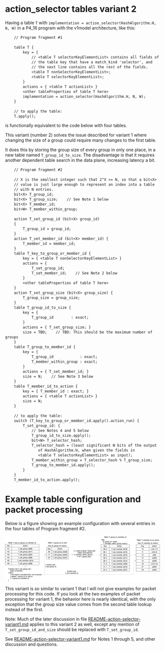 # action_selector tables variant 2

Having a table `T` with `implementation =
action_selector(HashAlgorithm.H, N, W)` in a P4_16 program with the
v1model architecture, like this:

```
    // Program fragment #1

    table T {
        key = {
            // <table T selectorKeyElementList> contains all fields of
            // the table key that have a match_kind 'selector', and
            // the next line contains all the rest of the fields.
            <table T nonSelectorKeyElementList>;
            <table T selectorKeyElementList>;
        }
        actions = { <table T actionList> }
        <other tableProperties of table T here>
        implementation = action_selector(HashAlgorithm.H, N, W);
    }

    // to apply the table:
    T.apply();
```

is functionally equivalent to the code below with four tables.

This variant (number 2) solves the issue described for variant 1 where
changing the size of a group could require many changes to the first
table.

It does this by storing the group size of every group in only one
place, in a new table named `T_group_id_to_size`.  The disadvantage is
that it requires another dependent table search in the data plane,
increasing latency a bit.

```
    // Program fragment #2

    // X is the smallest integer such that 2^X >= N, so that a bit<X>
    // value is just large enough to represent an index into a table
    // with N entries.
    bit<X> T_group_id;
    bit<X> T_group_size;    // See Note 1 below
    bit<X> T_member_id;
    bit<W> T_member_within_group;

    action T_set_group_id (bit<X> group_id)
    {
        T_group_id = group_id;
    }
    action T_set_member_id (bit<X> member_id) {
        T_member_id = member_id;
    }
    table T_key_to_group_or_member_id {
        key = { <table T nonSelectorKeyElementList> }
        actions = {
            T_set_group_id;
            T_set_member_id;    // See Note 2 below
        }
        <other tableProperties of table T here>
    }
    action T_set_group_size (bit<X> group_size) {
        T_group_size = group_size;
    }
    table T_group_id_to_size {
        key = {
            T_group_id        : exact;
        }
        actions = { T_set_group_size; }
        size = TBD;    // TBD: This should be the maximum number of groups
    }
    table T_group_to_member_id {
        key = {
            T_group_id            : exact;
            T_member_within_group : exact;
        }
        actions = { T_set_member_id; }
        size = N;    // See Note 3 below
    }
    table T_member_id_to_action {
        key = { T_member_id : exact; }
        actions = { <table T actionList> }
        size = N;
    }

    // to apply the table:
    switch (T_key_to_group_or_member_id.apply().action_run) {
        T_set_group_id: {
            // See Notes 4 and 5 below
            T_group_id_to_size.apply();
            bit<W> T_selector_hash;
            T_selector_hash = (least significant W bits of the output
               of HashAlgorithm.H, when given the fields in
               <table T selectorKeyElementList> as input);
            T_member_within_group = T_selector_hash % T_group_size;
            T_group_to_member_id.apply();
        }
    }
    T_member_id_to_action.apply();
```

# Example table configuration and packet processing

Below is a figure showing an example configuration with several
entries in the four tables of Program fragment #2.

<img src="figures/action-selector-variant2-example.png" alt="Example table configuration for 'variant 2' 4-table implementation of a P4 action selector" width="900" align="middle">

This variant is so similar to variant 1 that I will not give examples
for packet processing for this code.  If you look at the two examples
of packet processing for variant 1, the behavior here is nearly
identical, with the only exception that the group size value comes
from the second table lookup instead of the first.

Note: Much of the later discussion in file
[README-action-selector-variant1.md](README-action-selector-variant1.md)
applies to this variant 2 as well, except any mention of
`T_set_group_id_and_size` should be replaced with `T_set_group_id`.

See
[README-action-selector-variant1.md](README-action-selector-variant1.md)
for Notes 1 through 5, and other discussion and questions.
